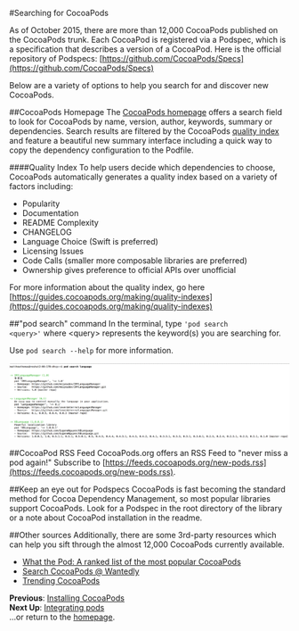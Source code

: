 #Searching for CocoaPods

As of October 2015, there are more than 12,000 CocoaPods published on the CocoaPods trunk. Each CocoaPod is registered via a Podspec, which is a specification that describes a version of a CocoaPod. Here is the official repository of Podspecs: [https://github.com/CocoaPods/Specs](https://github.com/CocoaPods/Specs)

Below are a variety of options to help you search for and discover new CocoaPods.

##CocoaPods Homepage
The [CocoaPods homepage](https://cocoapods.org) offers a search field to look for CocoaPods by name, version, author, keywords, summary or dependencies. Search results are filtered by the CocoaPods [quality index](https://guides.cocoapods.org/making/quality-indexes) and feature a beautiful new summary interface including a quick way to copy the dependency configuration to the Podfile.

####Quality Index
To help users decide which dependencies to choose, CocoaPods automatically generates a quality index based on a variety of factors including:  
* Popularity  
* Documentation  
* README Complexity  
* CHANGELOG  
* Language Choice (Swift is preferred)  
* Licensing Issues  
* Code Calls (smaller more composable libraries are preferred)  
* Ownership gives preference to official APIs over unofficial  

For more information about the quality index, go here [https://guides.cocoapods.org/making/quality-indexes](https://guides.cocoapods.org/making/quality-indexes)  

##"pod search" command
In the terminal, type <code>'pod search \<query\>'</code> where \<query\> represents the keyword(s) you are searching for.

Use <code>pod search --help</code> for more information.

![pod-search-command](images/pod-search-command.png)  

##CocoaPod RSS Feed
CocoaPods.org offers an RSS Feed to "never miss a pod again!" Subscribe to [https://feeds.cocoapods.org/new-pods.rss](https://feeds.cocoapods.org/new-pods.rss).

##Keep an eye out for Podspecs
CocoaPods is fast becoming the standard method for Cocoa Dependency Management, so most popular libraries support CocoaPods. Look for a Podspec in the root directory of the library or a note about CocoaPod installation in the readme.

##Other sources
Additionally, there are some 3rd-party resources which can help you sift through the almost 12,000 CocoaPods currently available.

* [What the Pod: A ranked list of the most popular CocoaPods](http://www.whatthepod.com)  
* [Search CocoaPods @ Wantedly](http://cocoapods.wantedly.com)  
* [Trending CocoaPods](http://trendingcocoapods.github.io)

**Previous**: [Installing CocoaPods](install-cocoapods.md)  
**Next Up**: [Integrating pods](integrating-pods.md)  
...or return to the [homepage](README.md).
